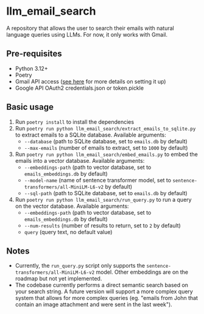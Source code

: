 # llm_email_search
A repository that allows the user to search their emails with natural language queries using LLMs. For now, it only works with Gmail.

## Pre-requisites
- Python 3.12+
- Poetry
- Gmail API access ([see here](https://developers.google.com/gmail/api/quickstart/python) for more details on setting it up)
- Google API OAuth2 credentials.json or token.pickle

## Basic usage

1. Run `poetry install` to install the dependencies
2. Run `poetry run python llm_email_search/extract_emails_to_sqlite.py` to extract emails to a SQLite database. Available arguments: 
    - `--database` (path to SQLite database, set to `emails.db` by default)
    - `--max-emails` (number of emails to extract, set to `1000` by default)
3. Run `poetry run python llm_email_search/embed_emails.py` to embed the emails into a vector database. Available arguments: 
    - `--embeddings-path` (path to vector database, set to `emails_embeddings.db` by default)
    - `--model-name` (name of sentence transformer model, set to `sentence-transformers/all-MiniLM-L6-v2` by default)
    - `--sql-path` (path to SQLite database, set to `emails.db` by default)
4. Run `poetry run python llm_email_search/run_query.py` to run a query on the vector database. Available arguments: 
    - `--embeddings-path` (path to vector database, set to `emails_embeddings.db` by default)
    - `--num-results` (number of results to return, set to `2` by default)
    - `query` (query text, no default value)

## Notes
- Currently, the `run_query.py` script only supports the `sentence-transformers/all-MiniLM-L6-v2` model. Other embeddings are on the roadmap but not yet implemented.
- The codebase currently performs a direct semantic search based on your search string. A future version will support a more complex query system that allows for more complex queries (eg. "emails from John that contain an image attachment and were sent in the last week").